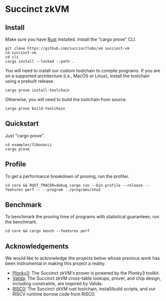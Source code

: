 # Succinct zkVM

## Install

Make sure you have [Rust](https://www.rust-lang.org/tools/install) installed. Install the "cargo prove" CLI.
```
git clone https://github.com/succinctlabs/vm succinct-vm
cd succinct-vm
cd cli
cargo install --locked --path .
```

You will need to install our custom toolchain to compile programs. If you are on a supported architecture 
(i.e., MacOS or Linux), install the toolchain using a prebuilt release.
```
cargo prove install-toolchain
```

Otherwise, you will need to build the toolchain from source.
```
cargo prove build-toolchain
```

## Quickstart

Just "cargo prove".

```
cd examples/fibonacci
cargo prove
```

## Profile

To get a performance breakdown of proving, run the profiler.
```
cd core && RUST_TRACER=debug cargo run --bin profile --release --features perf -- --program ../programs/sha2
```

## Benchmark

To benchmark the proving time of programs with statistical guarantees, run the benchmark.
```
cd core && cargo bench --features perf
```

## Acknowledgements

We would like to acknowledge the projects below whose previous work has been instrumental in making this project a reality.

- [Plonky3](https://github.com/Plonky3/Plonky3): The Succinct zkVM's prover is powered by the Plonky3 toolkit.
- [Valida](https://github.com/valida-xyz/valida): The Succinct zkVM cross-table lookups, prover, and chip design, including constraints, are inspired by Valida.
- [RISC0](https://github.com/risc0/risc0): The Succinct zkVM rust toolchain, install/build scripts, and our RISCV runtime borrow code from RISC0.
